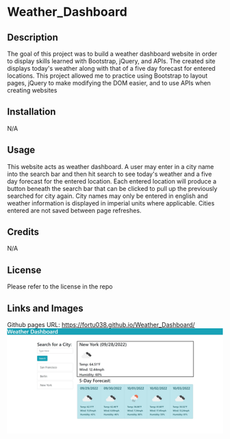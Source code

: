 # Weather_Dashboard

## Description

The goal of this project was to build a weather dashboard website in order to display skills learned with
Bootstrap, jQuery, and APIs.
The created site displays today's weather along with that of a five day forecast for entered locations.
This project allowed me to practice using Bootstrap to layout pages, jQuery to make modifying the DOM easier,
and to use APIs when creating websites

## Installation

N/A

## Usage

This website acts as weather dashboard. A user may enter in a city name into the search bar and then hit search
to see today's weather and a five day forecast for the entered location. Each entered location will produce a
button beneath the search bar that can be clicked to pull up the previously searched for city again. City names
may only be entered in english and weather information is displayed in imperial units where applicable. Cities
entered are not saved between page refreshes.

## Credits

N/A

## License

Please refer to the license in the repo

## Links and Images
Github pages URL: https://fortu038.github.io/Weather_Dashboard/
![A screenshot of the weather dashboard site](./assets/images/06_site_image.jpg)
